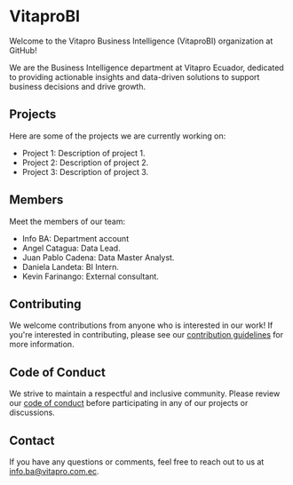 # VitaproBI

Welcome to the Vitapro Business Intelligence (VitaproBI) organization at GitHub!

We are the Business Intelligence department at Vitapro Ecuador, dedicated to providing actionable insights and data-driven solutions to support business decisions and drive growth.

## Projects

Here are some of the projects we are currently working on:

- Project 1: Description of project 1.
- Project 2: Description of project 2.
- Project 3: Description of project 3.

## Members

Meet the members of our team:

- Info BA: Department account
- Angel Catagua: Data Lead.
- Juan Pablo Cadena: Data Master Analyst.
- Daniela Landeta: BI Intern.
- Kevin Farinango: External consultant.

## Contributing

We welcome contributions from anyone who is interested in our work! If you're interested in contributing, please see our [contribution guidelines](profile/CONTRIBUTING.md) for more information.

## Code of Conduct

We strive to maintain a respectful and inclusive community. Please review our [code of conduct](profile/CODE_OF_CONDUCT.md) before participating in any of our projects or discussions.

## Contact

If you have any questions or comments, feel free to reach out to us at [info.ba@vitapro.com.ec](mailto:info.ba@vitapro.com.ec).
